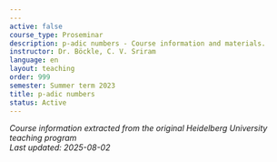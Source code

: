 ```yaml
---
---
active: false
course_type: Proseminar
description: p-adic numbers - Course information and materials.
instructor: Dr. Böckle, C. V. Sriram
language: en
layout: teaching
order: 999
semester: Summer term 2023
title: p-adic numbers
status: Active
---
```



*Course information extracted from the original Heidelberg University teaching program*  
*Last updated: 2025-08-02*